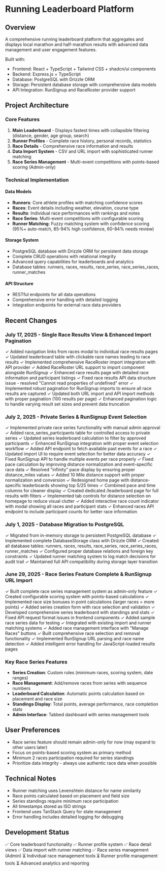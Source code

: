 # Running Leaderboard Platform

## Overview
A comprehensive running leaderboard platform that aggregates and displays local marathon and half-marathon results with advanced data management and user engagement features.

Built with:
- Frontend: React + TypeScript + Tailwind CSS + shadcn/ui components
- Backend: Express.js + TypeScript
- Database: PostgreSQL with Drizzle ORM
- Storage: Persistent database storage with comprehensive data models
- API Integration: RunSignup and RaceRoster provider support

## Project Architecture

### Core Features
1. **Main Leaderboard** - Displays fastest times with collapsible filtering (distance, gender, age group, search)
2. **Runner Profiles** - Complete race history, personal records, statistics
3. **Race Details** - Comprehensive race information and results
4. **Data Import System** - CSV and URL import with sophisticated runner matching
5. **Race Series Management** - Multi-event competitions with points-based scoring (Admin-only)

### Technical Implementation

#### Data Models
- **Runners**: Core athlete profiles with matching confidence scores
- **Races**: Event details including weather, elevation, course type
- **Results**: Individual race performances with rankings and notes
- **Race Series**: Multi-event competitions with configurable scoring
- **Runner Matching**: Fuzzy matching system with confidence scoring (95%+ auto-match, 85-94% high confidence, 60-84% needs review)

#### Storage System
- PostgreSQL database with Drizzle ORM for persistent data storage
- Complete CRUD operations with relational integrity
- Advanced query capabilities for leaderboards and analytics
- Database tables: runners, races, results, race_series, race_series_races, runner_matches

#### API Structure
- RESTful endpoints for all data operations
- Comprehensive error handling with detailed logging
- Integration endpoints for external race data providers

## Recent Changes

### July 17, 2025 - Single Race Results View & Enhanced Import Pagination
✓ Added navigation links from races modal to individual race results pages
✓ Updated leaderboard table with clickable race names leading to race results
✓ Implemented comprehensive RaceRoster import integration with API provider
✓ Added RaceRoster URL support to import component alongside RunSignup
✓ Enhanced race results page with detailed race information and participant listings
✓ Fixed race results API data structure issue - resolved "Cannot read properties of undefined" error
✓ Implemented robust pagination for RunSignup imports to ensure all race results are captured
✓ Updated both URL import and API import methods with proper pagination (100 results per page)
✓ Enhanced pagination logic to handle varying result set sizes and prevent data truncation

### July 2, 2025 - Private Series & RunSignup Event Selection
✓ Implemented private race series functionality with manual admin approval
✓ Added race_series_participants table for controlled access to private series
✓ Updated series leaderboard calculation to filter by approved participants
✓ Enhanced RunSignup integration with proper event selection workflow
✓ Added API endpoint to fetch available past events for a race
✓ Updated import UI to require event selection for better data accuracy
✓ Fixed RunSignup API to handle multiple events per race properly
✓ Fixed pace calculation by improving distance normalization and event-specific race data
✓ Resolved "infinity" pace display by ensuring proper distance_miles values
✓ Added 10 Mile distance support with proper normalization and conversion
✓ Redesigned home page with distance-specific leaderboards showing top 5/25 times
✓ Combined pace and time columns for cleaner display
✓ Created dedicated /leaderboard page for full results with filters
✓ Implemented tab controls for distance selection on homepage to reduce visual clutter
✓ Added interactive race count indicator with modal showing all races and participant stats
✓ Enhanced races API endpoint to include participant counts for better race information

### July 1, 2025 - Database Migration to PostgreSQL
✓ Migrated from in-memory storage to persistent PostgreSQL database
✓ Implemented complete DatabaseStorage class with Drizzle ORM
✓ Created all database tables: runners, races, results, race_series, race_series_races, runner_matches
✓ Configured proper database relations and foreign key constraints
✓ Updated runner matching system to log match decisions for audit trail
✓ Maintained full API compatibility during storage layer transition

### June 29, 2025 - Race Series Feature Complete & RunSignup URL Import
✓ Built complete race series management system as admin-only feature
✓ Created configurable scoring system with points-based calculations
✓ Implemented race size bonuses in point calculations (larger races = more points)
✓ Added series creation form with race selection and validation
✓ Developed comprehensive series leaderboard with standings and stats
✓ Fixed API request format issues in frontend components
✓ Added sample race series data for testing
✓ Integrated with existing import and runner matching systems
✓ Added race management interface with "Manage Races" buttons
✓ Built comprehensive race selection and removal functionality
✓ Implemented RunSignup URL parsing and race name detection
✓ Added intelligent error handling for JavaScript-loaded results pages

### Key Race Series Features
- **Series Creation**: Custom rules (minimum races, scoring system, date ranges)
- **Race Management**: Add/remove races from series with sequence numbers
- **Leaderboard Calculation**: Automatic points calculation based on placement and race size
- **Standings Display**: Total points, average performance, race completion stats
- **Admin Interface**: Tabbed dashboard with series management tools

## User Preferences
- Race series feature should remain admin-only for now (may expand to other users later)
- Focus on points-based scoring system as primary method
- Minimum 2 races participation required for series standings
- Prioritize data integrity - always use authentic race data when possible

## Technical Notes
- Runner matching uses Levenshtein distance for name similarity
- Race points calculated based on placement and field size
- Series standings require minimum race participation
- All timestamps stored as ISO strings
- Frontend uses TanStack Query for state management
- Error handling includes detailed logging for debugging

## Development Status
✅ Core leaderboard functionality
✅ Runner profile system
✅ Race detail views
✅ Data import with runner matching
✅ Race series management (Admin)
⏳ Individual race management tools
⏳ Runner profile management tools
⏳ Advanced analytics and reporting